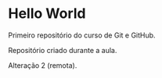 # Hello World
 Primeiro repositório do curso de Git e GitHub.

Repositório criado durante a aula.

Alteração 2 (remota).
